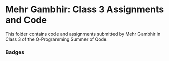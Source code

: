 # Mehr Gambhir: Class 3 Assignments and Code
This folder contains code and assignments submitted by Mehr Gambhir in Class 3 of the Q-Programming Summer of Qode.
### Badges